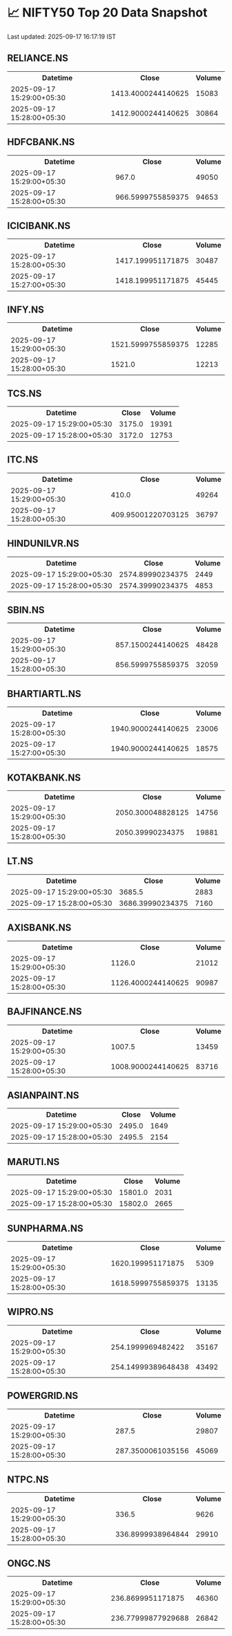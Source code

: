 # 📈 NIFTY50 Top 20 Data Snapshot

Last updated: 2025-09-17 16:17:19 IST

## RELIANCE.NS

<table>
  <tr><th>Datetime</th><th>Close</th><th>Volume</th></tr>
  <tr><td>2025-09-17 15:29:00+05:30</td><td>1413.4000244140625</td><td>15083</td></tr>
  <tr><td>2025-09-17 15:28:00+05:30</td><td>1412.9000244140625</td><td>30864</td></tr>
</table>

## HDFCBANK.NS

<table>
  <tr><th>Datetime</th><th>Close</th><th>Volume</th></tr>
  <tr><td>2025-09-17 15:29:00+05:30</td><td>967.0</td><td>49050</td></tr>
  <tr><td>2025-09-17 15:28:00+05:30</td><td>966.5999755859375</td><td>94653</td></tr>
</table>

## ICICIBANK.NS

<table>
  <tr><th>Datetime</th><th>Close</th><th>Volume</th></tr>
  <tr><td>2025-09-17 15:28:00+05:30</td><td>1417.199951171875</td><td>30487</td></tr>
  <tr><td>2025-09-17 15:27:00+05:30</td><td>1418.199951171875</td><td>45445</td></tr>
</table>

## INFY.NS

<table>
  <tr><th>Datetime</th><th>Close</th><th>Volume</th></tr>
  <tr><td>2025-09-17 15:29:00+05:30</td><td>1521.5999755859375</td><td>12285</td></tr>
  <tr><td>2025-09-17 15:28:00+05:30</td><td>1521.0</td><td>12213</td></tr>
</table>

## TCS.NS

<table>
  <tr><th>Datetime</th><th>Close</th><th>Volume</th></tr>
  <tr><td>2025-09-17 15:29:00+05:30</td><td>3175.0</td><td>19391</td></tr>
  <tr><td>2025-09-17 15:28:00+05:30</td><td>3172.0</td><td>12753</td></tr>
</table>

## ITC.NS

<table>
  <tr><th>Datetime</th><th>Close</th><th>Volume</th></tr>
  <tr><td>2025-09-17 15:29:00+05:30</td><td>410.0</td><td>49264</td></tr>
  <tr><td>2025-09-17 15:28:00+05:30</td><td>409.95001220703125</td><td>36797</td></tr>
</table>

## HINDUNILVR.NS

<table>
  <tr><th>Datetime</th><th>Close</th><th>Volume</th></tr>
  <tr><td>2025-09-17 15:29:00+05:30</td><td>2574.89990234375</td><td>2449</td></tr>
  <tr><td>2025-09-17 15:28:00+05:30</td><td>2574.39990234375</td><td>4853</td></tr>
</table>

## SBIN.NS

<table>
  <tr><th>Datetime</th><th>Close</th><th>Volume</th></tr>
  <tr><td>2025-09-17 15:29:00+05:30</td><td>857.1500244140625</td><td>48428</td></tr>
  <tr><td>2025-09-17 15:28:00+05:30</td><td>856.5999755859375</td><td>32059</td></tr>
</table>

## BHARTIARTL.NS

<table>
  <tr><th>Datetime</th><th>Close</th><th>Volume</th></tr>
  <tr><td>2025-09-17 15:28:00+05:30</td><td>1940.9000244140625</td><td>23006</td></tr>
  <tr><td>2025-09-17 15:27:00+05:30</td><td>1940.9000244140625</td><td>18575</td></tr>
</table>

## KOTAKBANK.NS

<table>
  <tr><th>Datetime</th><th>Close</th><th>Volume</th></tr>
  <tr><td>2025-09-17 15:29:00+05:30</td><td>2050.300048828125</td><td>14756</td></tr>
  <tr><td>2025-09-17 15:28:00+05:30</td><td>2050.39990234375</td><td>19881</td></tr>
</table>

## LT.NS

<table>
  <tr><th>Datetime</th><th>Close</th><th>Volume</th></tr>
  <tr><td>2025-09-17 15:29:00+05:30</td><td>3685.5</td><td>2883</td></tr>
  <tr><td>2025-09-17 15:28:00+05:30</td><td>3686.39990234375</td><td>7160</td></tr>
</table>

## AXISBANK.NS

<table>
  <tr><th>Datetime</th><th>Close</th><th>Volume</th></tr>
  <tr><td>2025-09-17 15:29:00+05:30</td><td>1126.0</td><td>21012</td></tr>
  <tr><td>2025-09-17 15:28:00+05:30</td><td>1126.4000244140625</td><td>90987</td></tr>
</table>

## BAJFINANCE.NS

<table>
  <tr><th>Datetime</th><th>Close</th><th>Volume</th></tr>
  <tr><td>2025-09-17 15:29:00+05:30</td><td>1007.5</td><td>13459</td></tr>
  <tr><td>2025-09-17 15:28:00+05:30</td><td>1008.9000244140625</td><td>83716</td></tr>
</table>

## ASIANPAINT.NS

<table>
  <tr><th>Datetime</th><th>Close</th><th>Volume</th></tr>
  <tr><td>2025-09-17 15:29:00+05:30</td><td>2495.0</td><td>1649</td></tr>
  <tr><td>2025-09-17 15:28:00+05:30</td><td>2495.5</td><td>2154</td></tr>
</table>

## MARUTI.NS

<table>
  <tr><th>Datetime</th><th>Close</th><th>Volume</th></tr>
  <tr><td>2025-09-17 15:29:00+05:30</td><td>15801.0</td><td>2031</td></tr>
  <tr><td>2025-09-17 15:28:00+05:30</td><td>15802.0</td><td>2665</td></tr>
</table>

## SUNPHARMA.NS

<table>
  <tr><th>Datetime</th><th>Close</th><th>Volume</th></tr>
  <tr><td>2025-09-17 15:29:00+05:30</td><td>1620.199951171875</td><td>5309</td></tr>
  <tr><td>2025-09-17 15:28:00+05:30</td><td>1618.5999755859375</td><td>13135</td></tr>
</table>

## WIPRO.NS

<table>
  <tr><th>Datetime</th><th>Close</th><th>Volume</th></tr>
  <tr><td>2025-09-17 15:29:00+05:30</td><td>254.1999969482422</td><td>35167</td></tr>
  <tr><td>2025-09-17 15:28:00+05:30</td><td>254.14999389648438</td><td>43492</td></tr>
</table>

## POWERGRID.NS

<table>
  <tr><th>Datetime</th><th>Close</th><th>Volume</th></tr>
  <tr><td>2025-09-17 15:29:00+05:30</td><td>287.5</td><td>29807</td></tr>
  <tr><td>2025-09-17 15:28:00+05:30</td><td>287.3500061035156</td><td>45069</td></tr>
</table>

## NTPC.NS

<table>
  <tr><th>Datetime</th><th>Close</th><th>Volume</th></tr>
  <tr><td>2025-09-17 15:29:00+05:30</td><td>336.5</td><td>9626</td></tr>
  <tr><td>2025-09-17 15:28:00+05:30</td><td>336.8999938964844</td><td>29910</td></tr>
</table>

## ONGC.NS

<table>
  <tr><th>Datetime</th><th>Close</th><th>Volume</th></tr>
  <tr><td>2025-09-17 15:29:00+05:30</td><td>236.8699951171875</td><td>46360</td></tr>
  <tr><td>2025-09-17 15:28:00+05:30</td><td>236.77999877929688</td><td>26842</td></tr>
</table>

